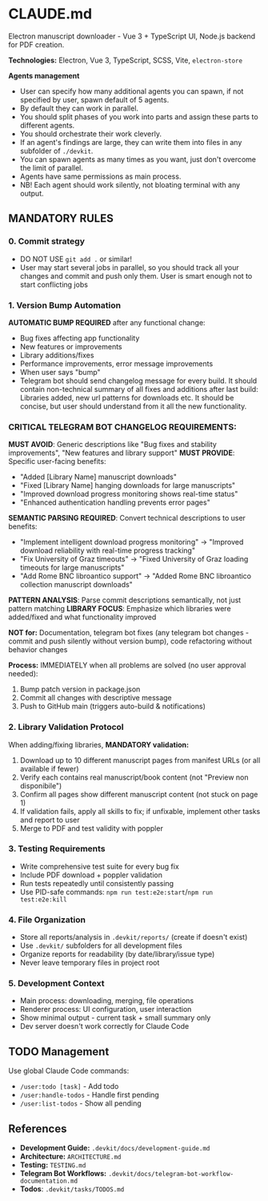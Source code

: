 # CLAUDE.md

Electron manuscript downloader - Vue 3 + TypeScript UI, Node.js backend for PDF creation.

**Technologies:** Electron, Vue 3, TypeScript, SCSS, Vite, `electron-store`

**Agents management**
- User can specify how many additional agents you can spawn, if not specified by user, spawn default of 5 agents. 
- By default they can work in parallel. 
- You should split phases of you work into parts and assign these parts to different agents. 
- You should orchestrate their work cleverly. 
- If an agent's findings are large, they can write them into files in any subfolder of `./devkit`. 
- You can spawn agents as many times as you want, just don't overcome the limit of parallel. 
- Agents have same permissions as main process.
- NB! Each agent should work silently, not bloating terminal with any output. 

## MANDATORY RULES

### 0. Commit strategy
- DO NOT USE `git add .` or similar!
- User may start several jobs in parallel, so you should track all your changes and commit and push only them. User is smart enough not to start conflicting jobs

### 1. Version Bump Automation
**AUTOMATIC BUMP REQUIRED** after any functional change:
- Bug fixes affecting app functionality
- New features or improvements 
- Library additions/fixes
- Performance improvements, error message improvements
- When user says "bump"
- Telegram bot should send changelog message for every build. It should contain non-technical summary of all fixes and additions after last build: Libraries added, new url patterns for downloads etc. It should be concise, but user should understand from it all the new functionality.

### CRITICAL TELEGRAM BOT CHANGELOG REQUIREMENTS:
**MUST AVOID**: Generic descriptions like "Bug fixes and stability improvements", "New features and library support"
**MUST PROVIDE**: Specific user-facing benefits:
- "Added [Library Name] manuscript downloads"  
- "Fixed [Library Name] hanging downloads for large manuscripts"
- "Improved download progress monitoring shows real-time status"
- "Enhanced authentication handling prevents error pages"

**SEMANTIC PARSING REQUIRED**: Convert technical descriptions to user benefits:
- "Implement intelligent download progress monitoring" → "Improved download reliability with real-time progress tracking"
- "Fix University of Graz timeouts" → "Fixed University of Graz loading timeouts for large manuscripts"  
- "Add Rome BNC libroantico support" → "Added Rome BNC libroantico collection manuscript downloads"

**PATTERN ANALYSIS**: Parse commit descriptions semantically, not just pattern matching
**LIBRARY FOCUS**: Emphasize which libraries were added/fixed and what functionality improved

**NOT for:** Documentation, telegram bot fixes (any telegram bot changes - commit and push silently without version bump), code refactoring without behavior changes

**Process:** IMMEDIATELY when all problems are solved (no user approval needed):
1. Bump patch version in package.json
2. Commit all changes with descriptive message  
3. Push to GitHub main (triggers auto-build & notifications)

### 2. Library Validation Protocol  
When adding/fixing libraries, **MANDATORY validation:**
1. Download up to 10 different manuscript pages from manifest URLs (or all available if fewer)
2. Verify each contains real manuscript/book content (not "Preview non disponibile")
3. Confirm all pages show different manuscript content (not stuck on page 1)
4. If validation fails, apply all skills to fix; if unfixable, implement other tasks and report to user
5. Merge to PDF and test validity with poppler

### 3. Testing Requirements
- Write comprehensive test suite for every bug fix
- Include PDF download + poppler validation
- Run tests repeatedly until consistently passing
- Use PID-safe commands: `npm run test:e2e:start`/`npm run test:e2e:kill`

### 4. File Organization
- Store all reports/analysis in `.devkit/reports/` (create if doesn't exist)
- Use `.devkit/` subfolders for all development files
- Organize reports for readability (by date/library/issue type)
- Never leave temporary files in project root

### 5. Development Context
- Main process: downloading, merging, file operations
- Renderer process: UI configuration, user interaction  
- Show minimal output - current task + small summary only
- Dev server doesn't work correctly for Claude Code

## TODO Management
Use global Claude Code commands:
- `/user:todo [task]` - Add todo
- `/user:handle-todos` - Handle first pending
- `/user:list-todos` - Show all pending

## References
- **Development Guide:** `.devkit/docs/development-guide.md`
- **Architecture:** `ARCHITECTURE.md`
- **Testing:** `TESTING.md`
- **Telegram Bot Workflows:** `.devkit/docs/telegram-bot-workflow-documentation.md`
- **Todos**: `.devkit/tasks/TODOS.md`
